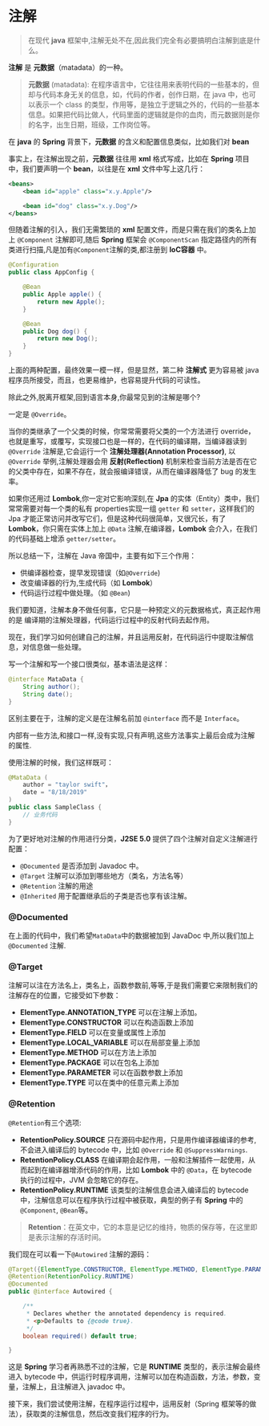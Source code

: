 # 注解

> 在现代 **java** 框架中,注解无处不在,因此我们完全有必要搞明白注解到底是什么。

**注解** 是 **元数据**（matadata）的一种。

> **元数据** (matadata): 在程序语言中，它往往用来表明代码的一些基本的，但却与代码本身无关的信息，如，代码的作者，创作日期，在 java 中，也可以表示一个 class 的类型，作用等，是独立于逻辑之外的，代码的一些基本信息。如果把代码比做人，代码里面的逻辑就是你的血肉，而元数据则是你的名字，出生日期，班级，工作岗位等。

在 **java** 的 **Spring** 背景下，**元数据** 的含义和配置信息类似，比如我们对 **bean**

事实上，在注解出现之前，**元数据** 往往用 **xml** 格式写成，比如在 **Spring** 项目中，我们要声明一个 **bean**，以往是在 **xml** 文件中写上这几行：

```xml
<beans>
    <bean id="apple" class="x.y.Apple"/>

    <bean id="dog" class="x.y.Dog"/>
</beans>
```

但随着注解的引入，我们无需繁琐的 **xml** 配置文件，而是只需在我们的类名上加上 `@Component` 注解即可,随后 **Spring** 框架会 `@ComponentScan` 指定路径内的所有类进行扫描,凡是加有`@Component`注解的类,都注册到 **IoC容器** 中。

```java
@Configuration
public class AppConfig {

    @Bean
    public Apple apple() {
        return new Apple();
    }

    @Bean
    public Dog dog() {
        return new Dog();
    }
}
```

上面的两种配置，最终效果一模一样，但是显然，第二种 **注解式** 更为容易被 java 程序员所接受，而且，也更易维护，也容易提升代码的可读性。

除此之外,脱离开框架,回到语言本身,你最常见到的注解是哪个?

一定是 `@Override`。

当你的类继承了一个父类的时候，你常常需要将父类的一个方法进行 override，也就是重写，或覆写，实现接口也是一样的，在代码的编译期，当编译器读到 `@Override` 注解是,它会运行一个 **注解处理器(Annotation Processor)**, 以 `@Override` 举例,注解处理器会用 **反射(Reflection)** 机制来检查当前方法是否在它的父类中存在，如果不存在，就会报编译错误，从而在编译器降低了 bug 的发生率。

如果你还用过 **Lombok**,你一定对它影响深刻,在 **Jpa** 的实体（Entity）类中，我们常常需要对每一个类的私有 properties实现一组 `getter` 和 `setter`，这样我们的 Jpa 才能正常访问并改写它们，但是这种代码很简单，又很冗长，有了 **Lombok**，你只需在实体上加上 `@Data` 注解,在编译器，**Lombok** 会介入，在我们的代码基础上增添 `getter/setter`。

所以总结一下，注解在 Java 帝国中，主要有如下三个作用：

* 供编译器检查，提早发现错误（如`@Override`)
* 改变编译器的行为,生成代码（如 **Lombok**）
* 代码运行过程中做处理。（如 `@Bean`)

我们要知道，注解本身不做任何事，它只是一种预定义的元数据格式，真正起作用的是 编译期的注解处理器，代码运行过程中的反射代码去起作用。

现在，我们学习如何创建自己的注解，并且运用反射，在代码运行中提取注解信息，对信息做一些处理。

写一个注解和写一个接口很类似，基本语法是这样：

```java
@interface MataData {
    String author();
    String date();
}
```

区别主要在于，注解的定义是在注解名前加 `@interface` 而不是 `Interface`。

内部有一些方法,和接口一样,没有实现,只有声明,这些方法事实上最后会成为注解的属性.

使用注解的时候，我们这样既可：

```java
@MataData (
    author = "taylor swift"，
    date = "8/18/2019"
)
public class SampleClass {
    // 业务代码
}
```

为了更好地对注解的作用进行分类，**J2SE 5.0** 提供了四个注解对自定义注解进行配置：

* `@Documented` 是否添加到 Javadoc 中。
* `@Target` 注解可以添加到哪些地方（类名，方法名等）
* `@Retention` 注解的用途
* `@Inherited` 用于配置继承后的子类是否也享有该注解。

### @Documented

在上面的代码中，我们希望`MataData`中的数据被加到 JavaDoc 中,所以我们加上 `@Documented` 注解.

### @Target

注解可以注在方法名上，类名上，函数参数前,等等,于是我们需要它来限制我们的注解存在的位置，它接受如下参数：

* **ElementType.ANNOTATION_TYPE** 可以在注解上添加。
* **ElementType.CONSTRUCTOR** 可以在构造函数上添加
* **ElementType.FIELD** 可以在变量或属性上添加
* **ElementType.LOCAL_VARIABLE** 可以在局部变量上添加
* **ElementType.METHOD** 可以在方法上添加
* **ElementType.PACKAGE** 可以在包名上添加
* **ElementType.PARAMETER** 可以在函数参数上添加
* **ElementType.TYPE** 可以在类中的任意元素上添加

### @Retention

`@Retention`有三个选项:

* **RetentionPolicy.SOURCE** 只在源码中起作用，只是用作编译器编译的参考, 不会进入编译后的 bytecode 中，比如 `@Override` 和 `@SuppressWarnings`.
* **RetentionPolicy.CLASS** 在编译期会起作用，一般和注解插件一起使用，从而起到在编译器增添代码的作用，比如 **Lombok** 中的 `@Data`，在 bytecode 执行的过程中，JVM 会忽略它的存在。
* **RetentionPolicy.RUNTIME** 该类型的注解信息会进入编译后的 bytecode 中，注解信息可以在程序执行过程中被获取，典型的例子有 **Spring** 中的`@Component`, `@Bean`等。

> **Retention**：在英文中，它的本意是记忆的维持，物质的保存等，在这里即是表示注解的存活时间。

我们现在可以看一下`@Autowired` 注解的源码：

```java
@Target({ElementType.CONSTRUCTOR, ElementType.METHOD, ElementType.PARAMETER, ElementType.FIELD, ElementType.ANNOTATION_TYPE})
@Retention(RetentionPolicy.RUNTIME)
@Documented
public @interface Autowired {

    /**
     * Declares whether the annotated dependency is required.
     * <p>Defaults to {@code true}.
     */
    boolean required() default true;

}
```

这是 **Spring** 学习者再熟悉不过的注解，它是 **RUNTIME** 类型的，表示注解会最终进入 bytecode 中，供运行时程序调用，注解可以加在构造函数，方法，参数，变量，注解上，且注解进入 javadoc 中。

接下来，我们尝试使用注解，在程序运行过程中，运用反射（Spring 框架等的做法），获取类的注解信息，然后改变我们程序的行为。








